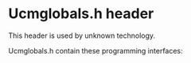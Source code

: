 # Ucmglobals.h header


This header is used by unknown technology.

Ucmglobals.h contain these programming interfaces:

